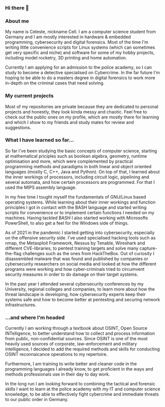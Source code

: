 ### Hi there 👋

### About me
My name is Celeste, nickname Cell.
I am a computer science student from Germany and I am mostly interested in hardware & embedded programming, cybersecurity and digital forensics.
Most of the time I'm writing little convenience scripts for Linux systems (which can sometimes get very specific and niche) and software for some of my hobby projects, including model rocketry, 3D printing and home automation.

Currently I am applying for an admission to the police academy, so I can study to become a detective specialised on Cybercrime. In the far future I'm hoping to be able to do a masters degree in digital forensics to work more in-depth on the criminal cases that need solving.

### My current projects
Most of my repositories are private because they are dedicated to personal projects and honestly, they look kinda messy and chaotic.
Feel free to check out the public ones on my profile, which are mostly there for learning and which I show to my friends and study mates for review and suggestions.

### What I have learned so far...
So far I've been studying the basic concepts of computer science, starting at mathematical priciples such as boolean algebra, geometry, runtime optimisation and more, which were complemented by practical programming methods and paradigms in both linear and object oriented languages (mostly C, C++, Java and Python). On top of that, I learned about the inner workings of processors, including circuit logic, pipelining and several automata, and how certain processors are programmed. For that I used the MIPS assembly language.

In my free time I tought myself the fundamentals of GNU/Linux based operating systems. While learning about their inner workings and function principles I got in contact with the BASH language and started writing scripts for convenience or to implement certain functions I needed on my machines. Having tackled BASH I also started working with Microsofts PowerShell, to also get a feel for the Windows side of things.

As of 2021 in the pandemic I started getting into cybersecurity, especially on the offensive security side. I've used specialised hacking tools such as nmap, the Metasploit Framework, Nessus by Tenable, Wireshark and different CVE-libraries, to pentest training targets and solve many capture-the-flag challenges such as the ones from HackTheBox.
Out of curiosity I disassembled malware that was found and published by companies or cybersecurity researchers on social media and looked at how the different programs were working and how cyber-criminals tried to circumvent security measures in order to do damage on their target systems.

In the past year I attended several cybersecurity conferences by my University, regional colleges and companies, to learn more about how the threat landscape is developing, how cybersecurity experts keep their systems safe and how to become better at pentesting and securing network infrastructures.

### ...and where I'm headed

Currently I am working through a textbook about OSINT, Open Source INTelligence, to better understand how to collect and process information from public, non-confidential sources. Since OSINT is one of the most heavily used sources of corporate, law-enforcement and military intelligence, I decided to add the required methods and skills for conducting OSINT reconnaicance operations to my repertoire.

Furthermore, I am training to write better and cleaner code in the programming languages I already know, to get proficient in the ways and methods professionals use in their day to day work.

In the long run I am looking forward to combining the tactical and forensic skills I want to learn at the police academy with my IT and computer science knowledge, to be able to effectively fight cybercrime and immediate threats to our public order in Germany.

